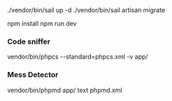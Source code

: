 
./vendor/bin/sail up -d
./vendor/bin/sail artisan migrate

npm install
npm run dev

### Code sniffer
vendor/bin/phpcs --standard=phpcs.xml -v app/

### Mess Detector
vendor/bin/phpmd app/ text phpmd.xml